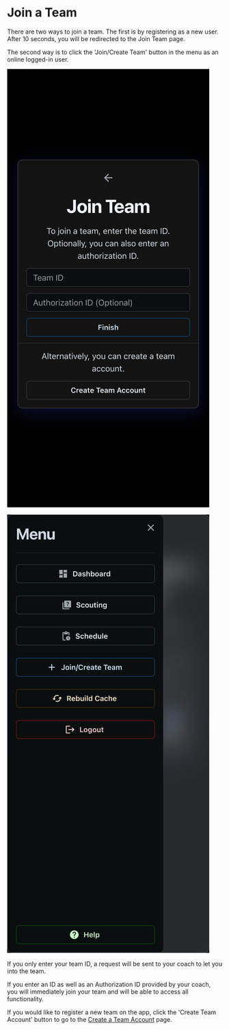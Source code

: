 # Join a Team

There are two ways to join a team. The first is by registering as a new user. After 10 seconds, you will be redirected to the Join Team page.

The second way is to click the 'Join/Create Team' button in the menu as an online logged-in user.

![](../.gitbook/assets/user-jointeam)

![](../.gitbook/assets/user-menu-online)

If you only enter your team ID, a request will be sent to your coach to let you into the team.

If you enter an ID as well as an Authorization ID provided by your coach, you will immediately join your team and will be able to access all functionality.

If you would like to register a new team on the app, click the 'Create Team Account' button to go to the [Create a Team Account](create-a-team-account.md) page.
